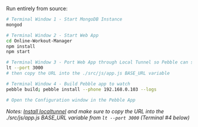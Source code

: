 Run entirely from source:

```bash
# Terminal Window 1 - Start MongoDB Instance
mongod

# Terminal Window 2 - Start Web App
cd Online-Workout-Manager
npm install
npm start

# Terminal Window 3 - Port Web App through Local Tunnel so Pebble can see website
lt --port 3000
# then copy the URL into the ./src/js/app.js BASE_URL variable

# Terminal Window 4 - Build Pebble app to watch
pebble build; pebble install --phone 192.168.0.103 --logs

# Open the Configuration window in the Pebble App
```

*Notes: [Install localtunnel](https://github.com/localtunnel/localtunnel#installation) and make sure to copy the URL into the ./src/js/app.js BASE_URL variable from `lt --port 3000` (Terminal #4 below)*
